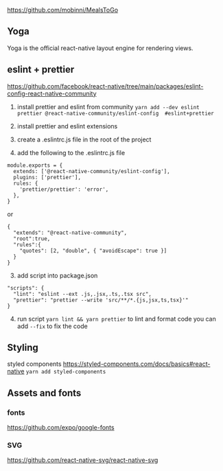 https://github.com/mobinni/MealsToGo
## Yoga
Yoga is the official react-native layout engine for rendering views.
## eslint + prettier
https://github.com/facebook/react-native/tree/main/packages/eslint-config-react-native-community
1. install prettier and eslint from community
`yarn add --dev eslint prettier @react-native-community/eslint-config  #eslint+prettier`

2. install prettier and eslint  extensions
3. create a .eslintrc.js file in the root of the project
4. add the following to the .eslintrc.js file
```
module.exports = {
  extends: ['@react-native-community/eslint-config'],
  plugins: ['prettier'],
  rules: {
    'prettier/prettier': 'error',
  },
}
```
or 
```
{
  "extends": "@react-native-community",
  "root":true,
  "rules":{
    "quotes": [2, "double", { "avoidEscape": true }]
  }
}
```
3. add script into package.json
```
"scripts": {
  "lint": "eslint --ext .js,.jsx,.ts,.tsx src",
  "prettier": "prettier --write 'src/**/*.{js,jsx,ts,tsx}'"
}
```
4. run script `yarn lint && yarn prettier` to lint and format code you can add `--fix` to fix the code

## Styling
styled components
https://styled-components.com/docs/basics#react-native
`yarn add styled-components`
## Assets and fonts
### fonts
https://github.com/expo/google-fonts
 ### SVG
https://github.com/react-native-svg/react-native-svg 


